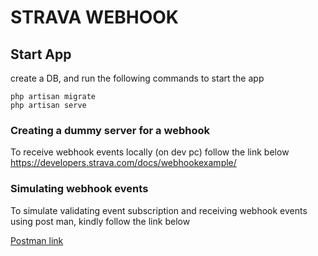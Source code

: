 # STRAVA WEBHOOK

## Start App

create a DB, and run the following commands to start the app

`php artisan migrate`\
`php artisan serve`


### Creating a dummy server for a webhook
To receive webhook events locally (on dev pc) follow the link below
https://developers.strava.com/docs/webhookexample/


### Simulating webhook events
To simulate validating event subscription and receiving webhook events using post man, kindly follow the link below

[Postman link](https://documenter.getpostman.com/view/6871862/2s935vjznT)
